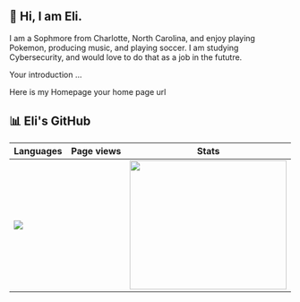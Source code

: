 ## 👋 Hi, I am Eli.

I am a Sophmore from Charlotte, North Carolina, and enjoy playing Pokemon, producing music, and playing soccer. I am studying Cybersecurity, and would love to do that as a job in the fututre.

Your introduction ...

Here is my Homepage your home page url</td>


## 📊 Eli's GitHub

|Languages |Page views|Stats|
|--------------|------------|------------|
|![](https://github-readme-stats.vercel.app/api/top-langs/?username=elijahorren&layout=compact&langs_count=8&theme=dark)|<script type="text/javascript" id="clstr_globe" src="//clustrmaps.com/globe.js?d=o8OVZBlR6VwusuhjV4r7MSlFM1Q3cuSsNP1Yg-zA_gE"> </script> |<a href="https://clustrmaps.com/site/1c7st" title="ClustrMaps"><img src="https://www.clustrmaps.com/map_v2.png?d=Y3B6bfp__aiQSn4I4JkSipFUqc4h9sK5DYEEz5GRDgs&cl=ffffff" width="280" height="230" /></a> |![](https://github-readme-stats.vercel.app/api?username=elijahorren&count_private=true&show_icons=true&rank_icon=github&theme=dark&include_all_commits=true)| <!--|![](https://github-readme-stats.vercel.app/api?username=xinxingwu-uk&count_private=true&show_icons=true&rank_icon=github&theme=dark&include_all_commits=true)|![](https://github-readme-stats.vercel.app/api/top-langs/?username=xinxingwu-uk&layout=compact&langs_count=8&theme=dark)|--> <!--|![](https://github-profile-summary-cards.vercel.app/api/cards/profile-details?username=xinxingwu-uk&theme=tokyonight)|![](https://clustrmaps.com/map_v2.png?cl=ffffff&w=400&t=n&d=Y3B6bfp__aiQSn4I4JkSipFUqc4h9sK5DYEEz5GRDgs)|-->
